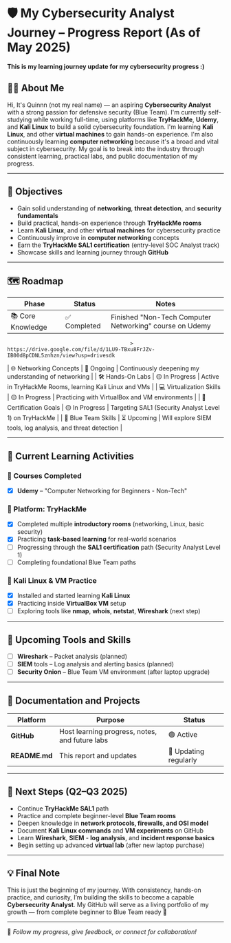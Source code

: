 # 🛡️ My Cybersecurity Analyst Journey – Progress Report (As of May 2025)

**This is my learning journey update for my cybersecurity progress :)**

## 👩‍💻 About Me
Hi, It's Quinnn (not my real name) — an aspiring **Cybersecurity Analyst** with a strong passion for defensive security (Blue Team). I'm currently self-studying while working full-time, using platforms like **TryHackMe**, **Udemy**, and **Kali Linux** to build a solid cybersecurity foundation. I'm learning **Kali Linux**, and other **virtual machines** to gain hands-on experience. I'm also continuously learning **computer networking** because it's a broad and vital subject in cybersecurity. My goal is to break into the industry through consistent learning, practical labs, and public documentation of my progress.

---

## 🎯 Objectives

- Gain solid understanding of **networking**, **threat detection**, and **security fundamentals**
- Build practical, hands-on experience through **TryHackMe rooms**
- Learn **Kali Linux**, and other **virtual machines** for cybersecurity practice
- Continuously improve in **computer networking** concepts
- Earn the **TryHackMe SAL1 certification** (entry-level SOC Analyst track)
- Showcase skills and learning journey through **GitHub**

---

## 🗺️ Roadmap

| Phase                    | Status       | Notes |
|-------------------------|--------------|-------|
| 📚 Core Knowledge        | ✅ Completed | Finished "Non-Tech Computer Networking" course on Udemy | 
                                            > https://drive.google.com/file/d/1LU9-TBxu8FrJZv-IB00d8pCDNL5znhzn/view?usp=drivesdk
| 🌐 Networking Concepts   | 🔄 Ongoing   | Continuously deepening my understanding of networking |
| 🛠️ Hands-On Labs         | 🟡 In Progress | Active in TryHackMe Rooms, learning Kali Linux and VMs |
| 💻 Virtualization Skills | 🟡 In Progress | Practicing with VirtualBox and VM environments |
| 🎯 Certification Goals   | 🟡 In Progress | Targeting SAL1 (Security Analyst Level 1) on TryHackMe |
| 🧠 Blue Team Skills       | ⏳ Upcoming | Will explore SIEM tools, log analysis, and threat detection |

---

## 🧪 Current Learning Activities

### 📘 Courses Completed
- [x] **Udemy** – "Computer Networking for Beginners - Non-Tech"

### 🧠 Platform: TryHackMe
- [x] Completed multiple **introductory rooms** (networking, Linux, basic security)
- [x] Practicing **task-based learning** for real-world scenarios
- [ ] Progressing through the **SAL1 certification** path (Security Analyst Level 1)
- [ ] Completing foundational Blue Team paths

### 🐧 Kali Linux & VM Practice
- [x] Installed and started learning **Kali Linux**
- [x] Practicing inside **VirtualBox VM** setup
- [ ] Exploring tools like **nmap**, **whois**, **netstat**, **Wireshark** (next step)

---

## 🔧 Upcoming Tools and Skills

- [ ] **Wireshark** – Packet analysis (planned)
- [ ] **SIEM** tools – Log analysis and alerting basics (planned)
- [ ] **Security Onion** – Blue Team VM environment (after laptop upgrade)

---

## 📁 Documentation and Projects

| Platform | Purpose | Status |
|----------|---------|--------|
| **GitHub** | Host learning progress, notes, and future labs | 🟢 Active |
| **README.md** | This report and updates | 🔄 Updating regularly |

---

## 🚀 Next Steps (Q2–Q3 2025)

- Continue **TryHackMe SAL1** path
- Practice and complete beginner-level **Blue Team rooms**
- Deepen knowledge in **network protocols, firewalls, and OSI model**
- Document **Kali Linux commands** and **VM experiments** on GitHub
- Learn **Wireshark**, **SIEM** - **log analysis**, and **incident response basics**
- Begin setting up advanced **virtual lab** (after new laptop purchase)

---

## 💡 Final Note

This is just the beginning of my journey. With consistency, hands-on practice, and curiosity, I’m building the skills to become a capable **Cybersecurity Analyst**. My GitHub will serve as a living portfolio of my growth — from complete beginner to Blue Team ready 💪

---

🔗 _Follow my progress, give feedback, or connect for collaboration!_
